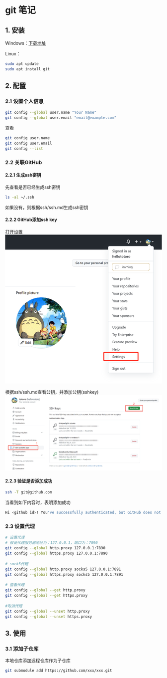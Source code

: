 # git 笔记

## 1. 安装

Windows：[下载地址](https://git-scm.com/downloads)

Linux：

```bash
sudo apt update
sudo apt install git
```

## 2. 配置

### 2.1 设置个人信息

```bash
git config --global user.name "Your Name"
git config --global user.email "email@example.com"
```

查看

```bash
git config user.name
git config user.email
git config --list
```

### 2.2 关联GitHub

#### 2.2.1 生成ssh密钥

先查看是否已经生成ssh密钥

```bash
ls -al ~/.ssh
```

如果没有，则根据ssh/ssh.md生成ssh密钥

#### 2.2.2 GitHub添加ssh key

打开设置
![打开设置](./resource/open_setting.png)

根据ssh/ssh.md查看公钥，并添加公钥(sshkey)
![添加ssh key](./resource/add_ssh_key.png)

#### 2.2.3 验证是否添加成功

```bash
ssh -T git@github.com
```

当看到如下内容时，表明添加成功

```bash
Hi <github id>! You've successfully authenticated, but GitHub does not provide shell access.
```

### 2.3 设置代理

```bash
# 设置代理
# 假设代理服务器地址为：127.0.0.1，端口为：7890
git config --global http.proxy 127.0.0.1:7890
git config --global https.proxy 127.0.0.1:7890

# sock5代理
git config --global http.proxy socks5 127.0.0.1:7891
git config --global https.proxy socks5 127.0.0.1:7891

# 查看代理
git config --global --get http.proxy
git config --global --get https.proxy

#取消代理
git config --global --unset http.proxy
git config --global --unset https.proxy
```


## 3. 使用

### 3.1 添加子仓库

本地仓库添加远程仓库作为子仓库

```bash
git submodule add https://github.com/xxx/xxx.git
```

